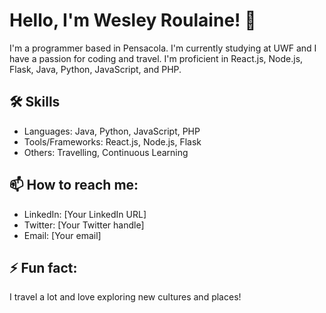 
# Hello, I'm Wesley Roulaine! 👋

I'm a programmer based in Pensacola. I'm currently studying at UWF and I have a passion for coding and travel. I'm proficient in React.js, Node.js, Flask, Java, Python, JavaScript, and PHP.

## 🛠 Skills
- Languages: Java, Python, JavaScript, PHP
- Tools/Frameworks: React.js, Node.js, Flask
- Others: Travelling, Continuous Learning 

## 📫 How to reach me:
- LinkedIn: [Your LinkedIn URL]
- Twitter: [Your Twitter handle]
- Email: [Your email]

## ⚡ Fun fact:
I travel a lot and love exploring new cultures and places!